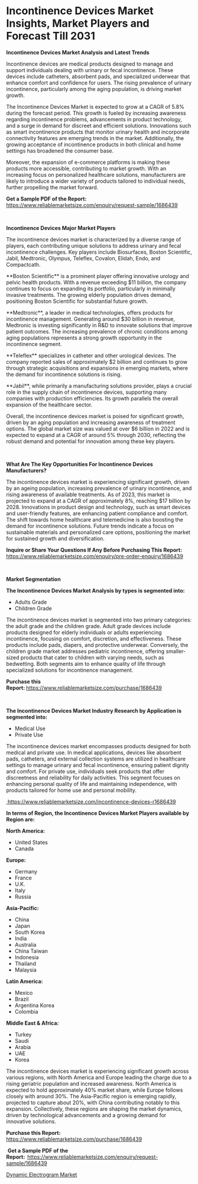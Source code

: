 <p><h1>Incontinence Devices Market Insights, Market Players and Forecast Till 2031</h1></p><p><strong>Incontinence Devices Market Analysis and Latest Trends</strong></p>
<p><p>Incontinence devices are medical products designed to manage and support individuals dealing with urinary or fecal incontinence. These devices include catheters, absorbent pads, and specialized underwear that enhance comfort and confidence for users. The rising prevalence of urinary incontinence, particularly among the aging population, is driving market growth.</p><p>The Incontinence Devices Market is expected to grow at a CAGR of 5.8% during the forecast period. This growth is fueled by increasing awareness regarding incontinence problems, advancements in product technology, and a surge in demand for discreet and efficient solutions. Innovations such as smart incontinence products that monitor urinary health and incorporate connectivity features are emerging trends in the market. Additionally, the growing acceptance of incontinence products in both clinical and home settings has broadened the consumer base.</p><p>Moreover, the expansion of e-commerce platforms is making these products more accessible, contributing to market growth. With an increasing focus on personalized healthcare solutions, manufacturers are likely to introduce a wider variety of products tailored to individual needs, further propelling the market forward.</p></p>
<p><strong>Get a Sample PDF of the Report:&nbsp;</strong> <a href="https://www.reliablemarketsize.com/enquiry/request-sample/1686439?utm_campaign=1840&utm_medium=2&utm_source=Github&utm_content=ia&utm_term=31122024&utm_id=incontinence-devices">https://www.reliablemarketsize.com/enquiry/request-sample/1686439</a></p>
<p>&nbsp;</p>
<p><strong>Incontinence Devices Major Market Players</strong></p>
<p><p>The incontinence devices market is characterized by a diverse range of players, each contributing unique solutions to address urinary and fecal incontinence challenges. Key players include Biosurfaces, Boston Scientific, Jabil, Medtronic, Olympus, Teleflex, Covalon, Elidah, Endo, and Compactcath.</p><p>**Boston Scientific** is a prominent player offering innovative urology and pelvic health products. With a revenue exceeding $11 billion, the company continues to focus on expanding its portfolio, particularly in minimally invasive treatments. The growing elderly population drives demand, positioning Boston Scientific for substantial future growth.</p><p>**Medtronic**, a leader in medical technologies, offers products for incontinence management. Generating around $30 billion in revenue, Medtronic is investing significantly in R&D to innovate solutions that improve patient outcomes. The increasing prevalence of chronic conditions among aging populations represents a strong growth opportunity in the incontinence segment.</p><p>**Teleflex** specializes in catheter and other urological devices. The company reported sales of approximately $2 billion and continues to grow through strategic acquisitions and expansions in emerging markets, where the demand for incontinence solutions is rising.</p><p>**Jabil**, while primarily a manufacturing solutions provider, plays a crucial role in the supply chain of incontinence devices, supporting many companies with production efficiencies. Its growth parallels the overall expansion of the healthcare sector.</p><p>Overall, the incontinence devices market is poised for significant growth, driven by an aging population and increasing awareness of treatment options. The global market size was valued at over $6 billion in 2022 and is expected to expand at a CAGR of around 5% through 2030, reflecting the robust demand and potential for innovation among these key players.</p></p>
<p>&nbsp;</p>
<p><strong>What Are The Key Opportunities For Incontinence Devices Manufacturers?</strong></p>
<p><p>The incontinence devices market is experiencing significant growth, driven by an ageing population, increasing prevalence of urinary incontinence, and rising awareness of available treatments. As of 2023, this market is projected to expand at a CAGR of approximately 8%, reaching $17 billion by 2028. Innovations in product design and technology, such as smart devices and user-friendly features, are enhancing patient compliance and comfort. The shift towards home healthcare and telemedicine is also boosting the demand for incontinence solutions. Future trends indicate a focus on sustainable materials and personalized care options, positioning the market for sustained growth and diversification.</p></p>
<p><strong>Inquire or Share Your Questions If Any Before Purchasing This Report:</strong> <a href="https://www.reliablemarketsize.com/enquiry/pre-order-enquiry/1686439?utm_campaign=1840&utm_medium=2&utm_source=Github&utm_content=ia&utm_term=31122024&utm_id=incontinence-devices">https://www.reliablemarketsize.com/enquiry/pre-order-enquiry/1686439</a></p>
<p>&nbsp;</p>
<p><strong>Market Segmentation</strong></p>
<p><strong>The Incontinence Devices Market Analysis by types is segmented into:</strong></p>
<p><ul><li>Adults Grade</li><li>Children Grade</li></ul></p>
<p><p>The incontinence devices market is segmented into two primary categories: the adult grade and the children grade. Adult grade devices include products designed for elderly individuals or adults experiencing incontinence, focusing on comfort, discretion, and effectiveness. These products include pads, diapers, and protective underwear. Conversely, the children grade market addresses pediatric incontinence, offering smaller-sized products that cater to children with varying needs, such as bedwetting. Both segments aim to enhance quality of life through specialized solutions for incontinence management.</p></p>
<p><strong>Purchase this Report:&nbsp;</strong><a href="https://www.reliablemarketsize.com/purchase/1686439?utm_campaign=1840&utm_medium=2&utm_source=Github&utm_content=ia&utm_term=31122024&utm_id=incontinence-devices">https://www.reliablemarketsize.com/purchase/1686439</a></p>
<p>&nbsp;</p>
<p><strong>The Incontinence Devices Market Industry Research by Application is segmented into:</strong></p>
<p><ul><li>Medical Use</li><li>Private Use</li></ul></p>
<p><p>The incontinence devices market encompasses products designed for both medical and private use. In medical applications, devices like absorbent pads, catheters, and external collection systems are utilized in healthcare settings to manage urinary and fecal incontinence, ensuring patient dignity and comfort. For private use, individuals seek products that offer discreetness and reliability for daily activities. This segment focuses on enhancing personal quality of life and maintaining independence, with products tailored for home use and personal mobility.</p></p>
<p><a href="https://www.reliablemarketsize.com/incontinence-devices-r1686439?utm_campaign=1840&utm_medium=2&utm_source=Github&utm_content=ia&utm_term=31122024&utm_id=incontinence-devices">&nbsp;https://www.reliablemarketsize.com/incontinence-devices-r1686439</a></p>
<p><strong>In terms of Region, the Incontinence Devices Market Players available by Region are:</strong></p>
<p>
    <p> <strong> North America: </strong>
        <ul>
            <li>United States</li>
            <li>Canada</li>
        </ul>
        </p> 
    <p> <strong> Europe: </strong>
        <ul>
            <li>Germany</li>
            <li>France</li>
            <li>U.K.</li>
            <li>Italy</li>
            <li>Russia</li>
        </ul>
        </p> 
    <p> <strong> Asia-Pacific: </strong>
        <ul>
            <li>China</li>
            <li>Japan</li>
            <li>South Korea</li>
            <li>India</li>
            <li>Australia</li>
            <li>China Taiwan</li>
            <li>Indonesia</li>
            <li>Thailand</li>
            <li>Malaysia</li>
        </ul>
        </p> 
    <p> <strong> Latin America: </strong>
        <ul>
            <li>Mexico</li>
            <li>Brazil</li>
            <li>Argentina Korea</li>
            <li>Colombia</li>
        </ul>
        </p> 
    <p> <strong> Middle East & Africa: </strong>
        <ul>
            <li>Turkey</li>
            <li>Saudi</li>
            <li>Arabia</li>
            <li>UAE</li>
            <li>Korea</li>
        </ul>
    </p>
    </p>
<p><p>The incontinence devices market is experiencing significant growth across various regions, with North America and Europe leading the charge due to a rising geriatric population and increased awareness. North America is expected to hold approximately 40% market share, while Europe follows closely with around 30%. The Asia-Pacific region is emerging rapidly, projected to capture about 20%, with China contributing notably to this expansion. Collectively, these regions are shaping the market dynamics, driven by technological advancements and a growing demand for innovative solutions.</p></p>
<p><strong>Purchase this Report: </strong><a href="https://www.reliablemarketsize.com/purchase/1686439?utm_campaign=1840&utm_medium=2&utm_source=Github&utm_content=ia&utm_term=31122024&utm_id=incontinence-devices">https://www.reliablemarketsize.com/purchase/1686439</a></p>
<p>&nbsp;<strong>Get a Sample PDF of the Report:&nbsp;&nbsp;</strong><a href="https://www.reliablemarketsize.com/enquiry/request-sample/1686439?utm_campaign=1840&utm_medium=2&utm_source=Github&utm_content=ia&utm_term=31122024&utm_id=incontinence-devices">https://www.reliablemarketsize.com/enquiry/request-sample/1686439</a></p>
<p><strong></strong></p>
<p><p><a href="https://github.com/vimar16th/Market-Research-Report-List-7/blob/main/dynamic-electrogram-market.md?utm_campaign=1840&utm_medium=2&utm_source=Github&utm_content=ia&utm_term=31122024&utm_id=incontinence-devices">Dynamic Electrogram Market</a></p></p>